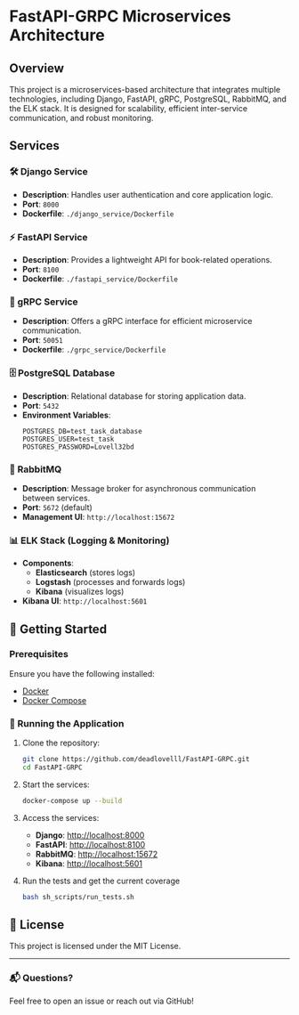 # FastAPI-GRPC Microservices Architecture

## Overview

This project is a microservices-based architecture that integrates multiple technologies, including Django, FastAPI, gRPC, PostgreSQL, RabbitMQ, and the ELK stack. It is designed for scalability, efficient inter-service communication, and robust monitoring.

## Services

### 🛠 Django Service
- **Description**: Handles user authentication and core application logic.
- **Port**: `8000`
- **Dockerfile**: `./django_service/Dockerfile`

### ⚡ FastAPI Service
- **Description**: Provides a lightweight API for book-related operations.
- **Port**: `8100`
- **Dockerfile**: `./fastapi_service/Dockerfile`

### 🔗 gRPC Service
- **Description**: Offers a gRPC interface for efficient microservice communication.
- **Port**: `50051`
- **Dockerfile**: `./grpc_service/Dockerfile`

### 🗄️ PostgreSQL Database
- **Description**: Relational database for storing application data.
- **Port**: `5432`
- **Environment Variables**:
  ```env
  POSTGRES_DB=test_task_database
  POSTGRES_USER=test_task
  POSTGRES_PASSWORD=Lovell32bd
  ```

### 📩 RabbitMQ
- **Description**: Message broker for asynchronous communication between services.
- **Port**: `5672` (default)
- **Management UI**: `http://localhost:15672`

### 📊 ELK Stack (Logging & Monitoring)
- **Components**:
  - **Elasticsearch** (stores logs)
  - **Logstash** (processes and forwards logs)
  - **Kibana** (visualizes logs)
- **Kibana UI**: `http://localhost:5601`

## 🚀 Getting Started

### Prerequisites
Ensure you have the following installed:
- [Docker](https://www.docker.com/)
- [Docker Compose](https://docs.docker.com/compose/)

### 🔧 Running the Application

1. Clone the repository:
   ```bash
   git clone https://github.com/deadlovelll/FastAPI-GRPC.git
   cd FastAPI-GRPC
   ```

2. Start the services:
   ```bash
   docker-compose up --build
   ```

3. Access the services:
   - **Django**: [http://localhost:8000](http://localhost:8000)
   - **FastAPI**: [http://localhost:8100](http://localhost:8100)
   - **RabbitMQ**: [http://localhost:15672](http://localhost:15672)
   - **Kibana**: [http://localhost:5601](http://localhost:5601)

4. Run the tests and get the current coverage
    ```bash
    bash sh_scripts/run_tests.sh
    ```

## 📜 License
This project is licensed under the MIT License.

---

### 📬 Questions?
Feel free to open an issue or reach out via GitHub!